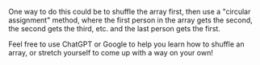 One way to do this could be to shuffle the array first, then use a "circular
assignment" method, where the first person in the array gets the second, the
second gets the third, etc. and the last person gets the first.

Feel free to use ChatGPT or Google to help you learn how to shuffle an array,
or stretch yourself to come up with a way on your own!